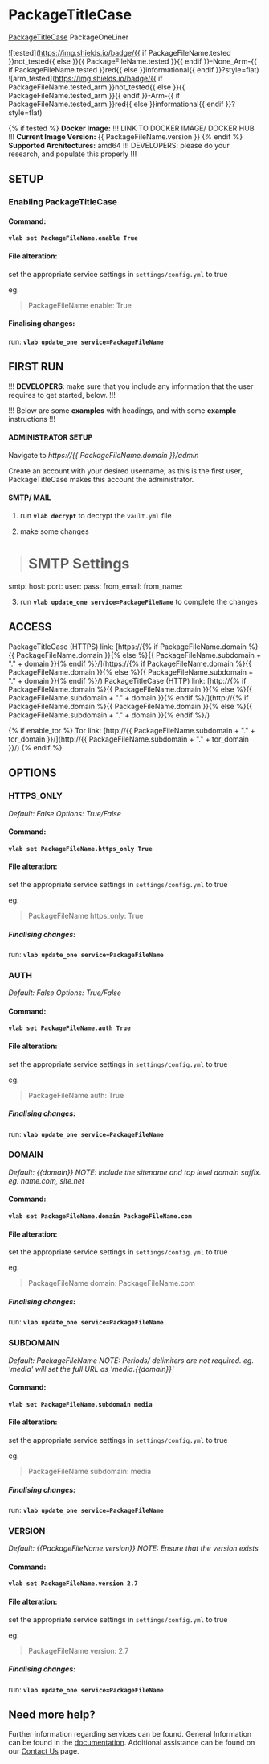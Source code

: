 # PackageTitleCase

[PackageTitleCase](PackageURL) PackageOneLiner

![tested](https://img.shields.io/badge/{{ if PackageFileName.tested }}not_tested{{ else }}{{ PackageFileName.tested }}{{ endif }}-None_Arm-{{ if PackageFileName.tested }}red{{ else }}informational{{ endif }}?style=flat)
![arm_tested](https://img.shields.io/badge/{{ if PackageFileName.tested_arm }}not_tested{{ else }}{{ PackageFileName.tested_arm }}{{ endif }}-Arm-{{ if PackageFileName.tested_arm }}red{{ else }}informational{{ endif }}?style=flat)

{% if tested %}
**Docker Image:** !!! LINK TO DOCKER IMAGE/ DOCKER HUB !!!
**Current Image Version:** {{ PackageFileName.version }}
{% endif %}
**Supported Architectures:** amd64  !!! DEVELOPERS: please do your research, and populate this properly !!!

## SETUP

### Enabling PackageTitleCase

#### Command:

**`vlab set PackageFileName.enable True`**

#### File alteration:

set the appropriate service settings in `settings/config.yml` to true

eg.
>PackageFileName
  enable: True

#### Finalising changes:

run: **`vlab update_one service=PackageFileName`**

## FIRST RUN

!!! **DEVELOPERS**: make sure that you include any information that the user requires to get started, below. !!!

!!! Below are some **examples** with headings, and with some **example** instructions !!!

#### ADMINISTRATOR SETUP

Navigate to *https://{{ PackageFileName.domain }}/admin*

Create an account with your desired username; as this is the first user, PackageTitleCase makes this account the administrator.

#### SMTP/ MAIL

1. run **`vlab decrypt`** to decrypt the `vault.yml` file

2. make some changes


># SMTP Settings
smtp:
  host: 
  port: 
  user: 
  pass: 
  from_email: 
  from_name: 
  
3. run **`vlab update_one service=PackageFileName`** to complete the changes


## ACCESS

PackageTitleCase (HTTPS) link: [https://{% if PackageFileName.domain %}{{ PackageFileName.domain }}{% else %}{{ PackageFileName.subdomain + "." + domain }}{% endif %}/](https://{% if PackageFileName.domain %}{{ PackageFileName.domain }}{% else %}{{ PackageFileName.subdomain + "." + domain }}{% endif %}/)
PackageTitleCase (HTTP) link: [http://{% if PackageFileName.domain %}{{ PackageFileName.domain }}{% else %}{{ PackageFileName.subdomain + "." + domain }}{% endif %}/](http://{% if PackageFileName.domain %}{{ PackageFileName.domain }}{% else %}{{ PackageFileName.subdomain + "." + domain }}{% endif %}/)

{% if enable_tor %}
Tor link: [http://{{ PackageFileName.subdomain + "." + tor_domain }}/](http://{{ PackageFileName.subdomain + "." + tor_domain }}/)
{% endif %}

## OPTIONS

### HTTPS_ONLY
*Default: False*
*Options: True/False*

#### Command:

**`vlab set PackageFileName.https_only True`**

#### File alteration:

set the appropriate service settings in `settings/config.yml` to true

eg.
>PackageFileName
  https_only: True

##### Finalising changes:

run: **`vlab update_one service=PackageFileName`**

### AUTH
*Default: False*
*Options: True/False*

#### Command:

**`vlab set PackageFileName.auth True`**

#### File alteration:

set the appropriate service settings in `settings/config.yml` to true

eg.
>PackageFileName
  auth: True

##### Finalising changes:

run: **`vlab update_one service=PackageFileName`**

### DOMAIN
*Default: {{domain}}*
*NOTE: include the sitename and top level domain suffix. eg. name.com, site.net*

#### Command:

**`vlab set PackageFileName.domain PackageFileName.com`**

#### File alteration:

set the appropriate service settings in `settings/config.yml` to true

eg.
>PackageFileName
  domain: PackageFileName.com 

##### Finalising changes:

run: **`vlab update_one service=PackageFileName`**

### SUBDOMAIN
*Default: PackageFileName*
*NOTE: Periods/ delimiters are not required. eg. 'media' will set the full URL as 'media.{{domain}}'*

#### Command:

**`vlab set PackageFileName.subdomain media`**

#### File alteration:

set the appropriate service settings in `settings/config.yml` to true

eg.
>PackageFileName
  subdomain: media

##### Finalising changes:

run: **`vlab update_one service=PackageFileName`**

### VERSION
*Default: {{PackageFileName.version}}*
*NOTE: Ensure that the version exists*

#### Command:

**`vlab set PackageFileName.version 2.7`**

#### File alteration:

set the appropriate service settings in `settings/config.yml` to true

eg.
>PackageFileName
  version: 2.7

##### Finalising changes:

run: **`vlab update_one service=PackageFileName`**

## Need more help?
Further information regarding services can be found.
General Information can be found in the [documentation](https://docs.vivumlab.com).
Additional assistance can be found on our [Contact Us](https://docs.vivumlab.com/Contact-us) page.
